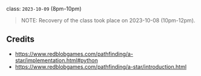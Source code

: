 
class: `2023-10-09` (8pm-10pm)

> NOTE:
> Recovery of the class took place on 2023-10-08 (10pm-12pm).

## Credits
- https://www.redblobgames.com/pathfinding/a-star/implementation.html#python
- https://www.redblobgames.com/pathfinding/a-star/introduction.html
